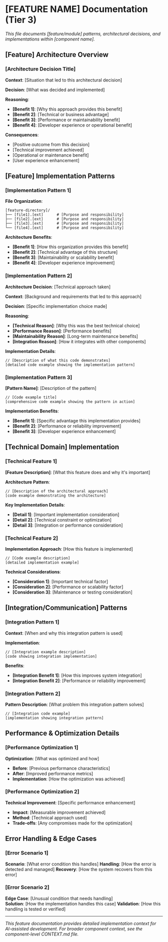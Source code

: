 # [FEATURE NAME] Documentation (Tier 3)

_This file documents [feature/module] patterns, architectural decisions, and implementations within [component name]._

## [Feature] Architecture Overview

### [Architecture Decision Title]

**Context**: [Situation that led to this architectural decision]

**Decision**: [What was decided and implemented]

**Reasoning**:

-   **[Benefit 1]**: [Why this approach provides this benefit]
-   **[Benefit 2]**: [Technical or business advantage]
-   **[Benefit 3]**: [Performance or maintainability benefit]
-   **[Benefit 4]**: [Developer experience or operational benefit]

**Consequences**:

-   [Positive outcome from this decision]
-   [Technical improvement achieved]
-   [Operational or maintenance benefit]
-   [User experience enhancement]

## [Feature] Implementation Patterns

### [Implementation Pattern 1]

**File Organization**:

```
[feature-directory]/
├── [file1].[ext]      # [Purpose and responsibility]
├── [file2].[ext]      # [Purpose and responsibility]
├── [file3].[ext]      # [Purpose and responsibility]
└── [file4].[ext]      # [Purpose and responsibility]
```

**Architecture Benefits**:

-   **[Benefit 1]**: [How this organization provides this benefit]
-   **[Benefit 2]**: [Technical advantage of this structure]
-   **[Benefit 3]**: [Maintainability or scalability benefit]
-   **[Benefit 4]**: [Developer experience improvement]

### [Implementation Pattern 2]

**Architecture Decision**: [Technical approach taken]

**Context**: [Background and requirements that led to this approach]

**Decision**: [Specific implementation choice made]

**Reasoning**:

-   **[Technical Reason]**: [Why this was the best technical choice]
-   **[Performance Reason]**: [Performance benefits]
-   **[Maintainability Reason]**: [Long-term maintenance benefits]
-   **[Integration Reason]**: [How it integrates with other components]

**Implementation Details**:

```[language]
// [Description of what this code demonstrates]
[detailed code example showing the implementation pattern]
```

### [Implementation Pattern 3]

**[Pattern Name]**: [Description of the pattern]

```[language]
// [Code example title]
[comprehensive code example showing the pattern in action]
```

**Implementation Benefits**:

-   **[Benefit 1]**: [Specific advantage this implementation provides]
-   **[Benefit 2]**: [Performance or reliability improvement]
-   **[Benefit 3]**: [Developer experience enhancement]

## [Technical Domain] Implementation

### [Technical Feature 1]

**[Feature Description]**: [What this feature does and why it's important]

**Architecture Pattern**:

```[language]
// [Description of the architectural approach]
[code example demonstrating the architecture]
```

**Key Implementation Details**:

-   **[Detail 1]**: [Important implementation consideration]
-   **[Detail 2]**: [Technical constraint or optimization]
-   **[Detail 3]**: [Integration or performance consideration]

### [Technical Feature 2]

**Implementation Approach**: [How this feature is implemented]

```[language]
// [Code example description]
[detailed implementation example]
```

**Technical Considerations**:

-   **[Consideration 1]**: [Important technical factor]
-   **[Consideration 2]**: [Performance or scalability factor]
-   **[Consideration 3]**: [Maintenance or testing consideration]

## [Integration/Communication] Patterns

### [Integration Pattern 1]

**Context**: [When and why this integration pattern is used]

**Implementation**:

```[language]
// [Integration example description]
[code showing integration implementation]
```

**Benefits**:

-   **[Integration Benefit 1]**: [How this improves system integration]
-   **[Integration Benefit 2]**: [Performance or reliability improvement]

### [Integration Pattern 2]

**Pattern Description**: [What problem this integration pattern solves]

```[language]
// [Integration code example]
[implementation showing integration pattern]
```

## Performance & Optimization Details

### [Performance Optimization 1]

**Optimization**: [What was optimized and how]

-   **Before**: [Previous performance characteristics]
-   **After**: [Improved performance metrics]
-   **Implementation**: [How the optimization was achieved]

### [Performance Optimization 2]

**Technical Improvement**: [Specific performance enhancement]

-   **Impact**: [Measurable improvement achieved]
-   **Method**: [Technical approach used]
-   **Trade-offs**: [Any compromises made for the optimization]

## Error Handling & Edge Cases

### [Error Scenario 1]

**Scenario**: [What error condition this handles]
**Handling**: [How the error is detected and managed]
**Recovery**: [How the system recovers from this error]

### [Error Scenario 2]

**Edge Case**: [Unusual condition that needs handling]  
**Solution**: [How the implementation handles this case]
**Validation**: [How this handling is tested or verified]

---

_This feature documentation provides detailed implementation context for AI-assisted development. For broader component context, see the component-level CONTEXT.md file._
